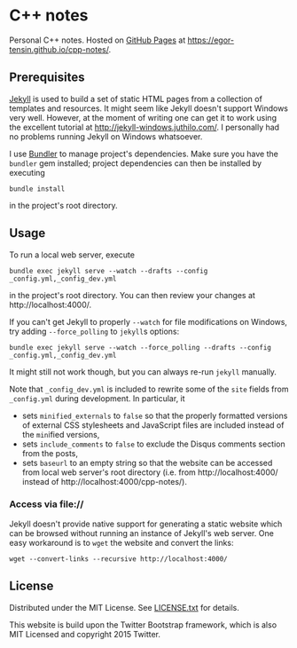 C++ notes
=========

Personal C++ notes.
Hosted on [GitHub Pages] at https://egor-tensin.github.io/cpp-notes/.

[GitHub Pages]: https://pages.github.com

Prerequisites
-------------

[Jekyll] is used to build a set of static HTML pages from a collection of
templates and resources.
It might seem like Jekyll doesn't support Windows very well.
However, at the moment of writing one can get it to work using the excellent
tutorial at http://jekyll-windows.juthilo.com/.
I personally had no problems running Jekyll on Windows whatsoever.

I use [Bundler] to manage project's dependencies.
Make sure you have the `bundler` gem installed; project dependencies can then
be installed by executing

    bundle install

in the project's root directory.

[Jekyll]: https://jekyllrb.com/
[Bundler]: http://bundler.io/

Usage
-----

To run a local web server, execute

    bundle exec jekyll serve --watch --drafts --config _config.yml,_config_dev.yml

in the project's root directory.
You can then review your changes at http://localhost:4000/.

If you can't get Jekyll to properly `--watch` for file modifications on
Windows, try adding `--force_polling` to `jekyll`s options:

    bundle exec jekyll serve --watch --force_polling --drafts --config _config.yml,_config_dev.yml

It might still not work though, but you can always re-run `jekyll` manually.

Note that `_config_dev.yml` is included to rewrite some of the `site` fields
from `_config.yml` during development.
In particular, it

* sets `minified_externals` to `false` so that the properly formatted versions
of external CSS stylesheets and JavaScript files are included instead of the
`min`ified versions,
* sets `include_comments` to `false` to exclude the Disqus comments section
from the posts,
* sets `baseurl` to an empty string so that the website can be accessed from
local web server's root directory (i.e. from http://localhost:4000/ instead of
http://localhost:4000/cpp-notes/).

### Access via file://

Jekyll doesn't provide native support for generating a static website which can
be browsed without running an instance of Jekyll's web server.
One easy workaround is to `wget` the website and convert the links:

    wget --convert-links --recursive http://localhost:4000/

License
-------

Distributed under the MIT License.
See [LICENSE.txt] for details.

This website is build upon the Twitter Bootstrap framework, which is also MIT
Licensed and copyright 2015 Twitter.

[LICENSE.txt]: LICENSE.txt
